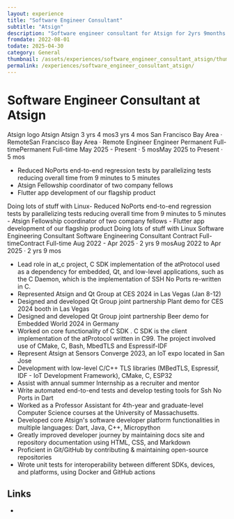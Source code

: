 ```yaml
---
layout: experience
title: "Software Engineer Consultant"
subtitle: "Atsign"
description: "Software engineer consultant for Atsign for 2yrs 9months. Did work from C SDK, C++ SDK, university mentoring, intern talent acquisition and mentorship, and more."
fromdate: 2022-08-01
todate: 2025-04-30
category: General
thumbnail: /assets/experiences/software_engineer_consultant_atsign/thumbnail.png
permalink: /experiences/software_engineer_consultant_atsign/
---
```


# Software Engineer Consultant at Atsign

Atsign logo
Atsign
Atsign
3 yrs 4 mos3 yrs 4 mos
San Francisco Bay Area · RemoteSan Francisco Bay Area · Remote
Engineer
Engineer
Permanent Full-timePermanent Full-time
May 2025 - Present · 5 mosMay 2025 to Present · 5 mos
- Reduced NoPorts end-to-end regression tests by parallelizing tests reducing overall time from 9 minutes to 5 minutes
- Atsign Fellowship coordinator of two company fellows
- Flutter app development of our flagship product

Doing lots of stuff with Linux- Reduced NoPorts end-to-end regression tests by parallelizing tests reducing overall time from 9 minutes to 5 minutes - Atsign Fellowship coordinator of two company fellows - Flutter app development of our flagship product Doing lots of stuff with Linux
Software Engineering Consultant
Software Engineering Consultant
Contract Full-timeContract Full-time
Aug 2022 - Apr 2025 · 2 yrs 9 mosAug 2022 to Apr 2025 · 2 yrs 9 mos
- Lead role in at_c project, C SDK implementation of the atProtocol used as a dependency for embedded, Qt, and low-level applications, such as the C Daemon, which is the implementation of SSH No Ports re-written in C.
- Represented Atsign and Qt Group at CES 2024 in Las Vegas (Jan 8-12)
- Designed and developed Qt Group joint partnership Plant demo for CES 2024 booth in Las Vegas
- Designed and developed Qt Group joint partnership Beer demo for Embedded World 2024 in Germany
- Worked on core functionality of C SDK . C SDK is the client implementation of the atProtocol written in C99. The project involved use of CMake, C, Bash, MbedTLS and Espressif-IDF
- Represent Atsign at Sensors Converge 2023, an IoT expo located in San Jose
- Development with low-level C/C++ TLS libraries (MBedTLS, Espressif, IDF - IoT Development Framework), CMake, C, ESP32
- Assist with annual summer Internship as a recruiter and mentor
- Write automated end-to-end tests and develop testing tools for Ssh No Ports in Dart
- Worked as a Professor Assistant for 4th-year and graduate-level Computer Science courses at the University of Massachusetts.
- Developed core Atsign's software developer platform functionalities in multiple languages: Dart, Java, C++, Micropython
- Greatly improved developer journey by maintaining docs site and repository documentation using HTML, CSS, and Markdown
- Proficient in Git/GitHub by contributing & maintaining open-source repositories
- Wrote unit tests for interoperability between different SDKs, devices, and platforms, using Docker and GitHub actions

## Links

-
